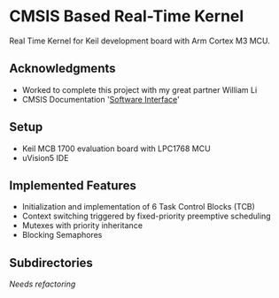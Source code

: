 # CMSIS Based Real-Time Kernel
Real Time Kernel for Keil development board with Arm Cortex M3 MCU.

## Acknowledgments
* Worked to complete this project with my great partner William Li
* CMSIS Documentation '[Software Interface](http://www.keil.com/pack/doc/CMSIS/General/html/index.html)'

## Setup
* Keil MCB 1700 evaluation board with LPC1768 MCU
* uVision5 IDE

## Implemented Features
* Initialization and implementation of 6 Task Control Blocks (TCB)
* Context switching triggered by fixed-priority preemptive scheduling
* Mutexes with priority inheritance
* Blocking Semaphores

## Subdirectories
*Needs refactoring*

